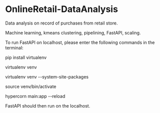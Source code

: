 # OnlineRetail-DataAnalysis
Data analysis on record of purchases from retail store.

Machine learning, kmeans clustering, pipelining, FastAPI, scaling.

To run FastAPI on localhost, please enter the following commands in the terminal:

pip install virtualenv

virtualenv venv

virtualenv venv --system-site-packages

source venv/bin/activate

hypercorn main:app --reload

FastAPI should then run on the localhost.
